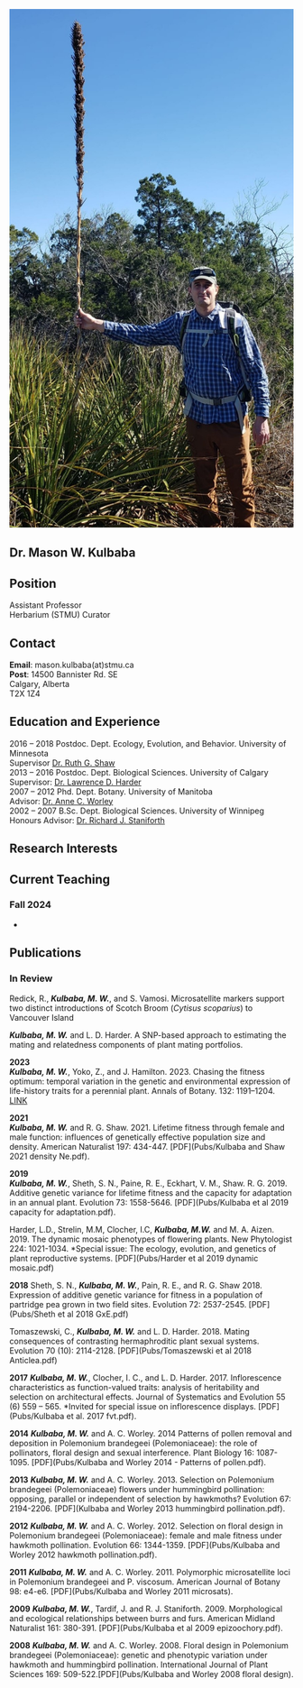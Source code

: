 ![](Photos/Kulbaba_Photo.jpg)

## Dr. Mason W. Kulbaba <br>

## Position
Assistant Professor <br>
Herbarium (STMU) Curator <br>

## Contact
**Email**: mason.kulbaba(at)stmu.ca <br>
**Post**: 14500 Bannister Rd. SE <br>
          Calgary, Alberta <br>
          T2X 1Z4 <br>

## Education and Experience
2016 – 2018          Postdoc. Dept. Ecology, Evolution, and Behavior. University of Minnesota <br>
          Supervisor [Dr. Ruth G. Shaw](https://ruthgshaw.wordpress.com/news-archive/people/) <br>
2013 – 2016	Postdoc. Dept. Biological Sciences. University of Calgary <br>
          Supervisor: [Dr. Lawrence D. Harder](https://profiles.ucalgary.ca/lawrence-harder) <br>
2007 – 2012	Phd. Dept. Botany. University of Manitoba <br>
          Advisor: [Dr. Anne C. Worley](https://sci.umanitoba.ca/biological-sciences/profiles/anneworley/) <br>
2002 – 2007	B.Sc. Dept. Biological Sciences. University of Winnipeg <br>
          Honours Advisor: [Dr. Richard J. Staniforth](https://www.naturemanitoba.ca/news-articles/tribute-richard-staniforth-1946-2022)

## Research Interests

## Current Teaching

### Fall 2024 

* 

## Publications
### In Review
Redick, R., ***Kulbaba, M. W.***, and S. Vamosi. Microsatellite markers support two distinct introductions of Scotch Broom (*Cytisus scoparius*) to Vancouver Island <br>

***Kulbaba, M. W.*** and L. D. Harder. A SNP-based approach to estimating the mating and relatedness components of plant mating portfolios.

**2023** <br>
***Kulbaba, M. W.***, Yoko, Z., and J. Hamilton. 2023. Chasing the fitness optimum: temporal variation in the genetic and environmental expression of life-history traits for a perennial plant. Annals of Botany. 132: 1191–1204. [LINK](https://watermark.silverchair.com/mcad100.pdf?token=AQECAHi208BE49Ooan9kkhW_Ercy7Dm3ZL_9Cf3qfKAc485ysgAAA0wwggNIBgkqhkiG9w0BBwagggM5MIIDNQIBADCCAy4GCSqGSIb3DQEHATAeBglghkgBZQMEAS4wEQQMwoluxsI_A8BlxejPAgEQgIIC_0m_BALVMS-SyDHFIOXKmciJoFaK3ilkXQ4y3tN7NwszGVb0GSkrW2rA5ABUO_w8HQAwMeMAy3Gi5S1APALeygTFbi4iboY1OCoAR6pwL7bI5Mrz_-rlVzeICfuQ0Bvkjaz9T-f8gsexG3_PMRJc59KE--Ha0BGeai7oRYV4Yiu9OGpJBAQPDSNNeG8Cs6sp9rTL7H9kzE1JmXzSlhoV2AoCKH4F82ud8SgWea2p2QWzbhqmMH9ZbN38evEKngSF_GqSr3yePJ7sv514Tx3AbJ_6tTygGcffjolYBe1gtcbsbOI1DfHjCgHk6fXTH2anBvQMg8YJj6g5-jxpvTTQk1nf3sBwLkin8AAhng7ixuZlL5PddsIgv1hvfBmFQ9_QvBFvz8W8RdZtZbnR560buSEJVJsb3fkHm8LAdjqBsNndOB1bbP_qFTsddr7Zxo6aUfzdji0MogVI9dnQLHGufmeD9VUuO2eacNCMQIoecKP8rfVtW_DNo6CoJGEyUDqmcpZi7ShvSC-PiGzl6UERRAH2T081CtB3Ds3GFccxLGPUlpqaFQ4gTd3-NYaZWmzOiTWb-o_ELUYedlv0dnmHUvbeRhjxsJ3v2jLECj-4IBz-2d2iGsVvPO1PmvNv0D1ANdelfcY_bH-K6u1rTrvMbNSzQOYerFfVUKmfi5e6nxFcbaX03QTTNDOu2_74VRclc0EVdfJs-BYV9Igvk_bsv8pCZoa0rl2WehV1LHKqSwEeQ-9cHXVvbeDN52ArDZyPB0NIq1VvTcMtaWrGc8ybMVfrg3TksXVDwylSY_PgPvlBMAq5rigDoUd3KPsWpPepoKa1wo7es82WSsatX8Ty7FgLEyjTlmxcVqvJIL1Lnf6nmh__sJ_SdsMGAcPB_yUZZyhZbnPCV4DSf6ODZSpnEOu771_EOh6ZQaPO3uGYAdIi-lRn4Ckk4ooo1ENW8G_gNhpEoklzWct39UF74FZ3vNwv_c_wllDCQjI20nHDmAahZiQybul662k2ksI20-d6) <br>

**2021** <br>
***Kulbaba, M. W.*** and R. G. Shaw. 2021. Lifetime fitness through female and male function: influences of genetically effective population size and density. American Naturalist 197: 434-447. [PDF](Pubs/Kulbaba and Shaw 2021 density Ne.pdf). <br>

**2019** <br>
***Kulbaba, M. W.***, Sheth, S. N., Paine, R. E., Eckhart, V. M., Shaw. R. G. 2019. Additive genetic variance for lifetime fitness and the capacity for adaptation in an annual plant. Evolution 73: 1558-5646. [PDF](Pubs/Kulbaba et al  2019 capacity for adaptation.pdf). <br>

Harder, L.D., Strelin, M.M, Clocher, I.C, ***Kulbaba, M.W.*** and M. A. Aizen. 2019. The dynamic mosaic phenotypes of flowering plants. New Phytologist 224: 1021-1034. *Special issue: The ecology, evolution, and genetics of plant reproductive systems. [PDF](Pubs/Harder et al 2019 dynamic mosaic.pdf) <br>

**2018**
Sheth, S. N., ***Kulbaba, M. W.***, Pain, R. E., and R. G. Shaw 2018. Expression of additive genetic variance for fitness in a population of partridge pea grown in two field sites. Evolution 72: 2537-2545. [PDF](Pubs/Sheth et al 2018 GxE.pdf) <br>

Tomaszewski, C., ***Kulbaba, M. W.*** and L. D. Harder. 2018. Mating consequences of contrasting hermaphroditic plant sexual systems. Evolution 70 (10): 2114-2128. [PDF](Pubs/Tomaszewski et al 2018  Anticlea.pdf) <br>

**2017**
***Kulbaba, M. W.***, Clocher, I. C., and L. D. Harder. 2017. Inflorescence characteristics as function-valued traits: analysis of heritability and selection on architectural effects. Journal of Systematics and Evolution 55 (6) 559 – 565. *Invited for special issue on inflorescence displays. [PDF](Pubs/Kulbaba et al. 2017 fvt.pdf). <br>

**2014**
***Kulbaba, M. W.*** and A. C. Worley. 2014 Patterns of pollen removal and deposition in Polemonium brandegeei (Polemoniaceae): the role of pollinators, floral design and sexual interference. Plant Biology 16: 1087-1095. [PDF](Pubs/Kulbaba and Worley 2014 - Patterns of pollen.pdf). <br>

**2013**
***Kulbaba, M. W.*** and A. C. Worley. 2013. Selection on Polemonium brandegeei (Polemoniaceae) flowers under hummingbird pollination: opposing, parallel or independent of selection by hawkmoths? Evolution 67: 2194-2206. [PDF](Kulbaba and Worley 2013 hummingbird pollination.pdf). <br>

**2012**
***Kulbaba, M. W.*** and A. C. Worley. 2012. Selection on floral design in Polemonium brandegeei (Polemoniaceae): female and male fitness under hawkmoth pollination. Evolution 66: 1344-1359. [PDF](Pubs/Kulbaba and Worley  2012 hawkmoth pollination.pdf). <br>

**2011**
***Kulbaba, M. W.*** and A. C. Worley. 2011. Polymorphic microsatellite loci in Polemonium brandegeei and P. viscosum. American Journal of Botany 98: e4-e6. [PDF](Pubs/Kulbaba and Worley 2011 microsats). <br>

**2009**
***Kulbaba, M. W.***, Tardif, J. and R. J. Staniforth. 2009. Morphological and ecological relationships between burrs and furs. American Midland Naturalist 161: 380-391. [PDF](Pubs/Kulbaba et al 2009 epizoochory.pdf). <br>

**2008**
***Kulbaba, M. W.*** and A. C. Worley. 2008. Floral design in Polemonium brandegeei (Polemoniaceae): genetic and phenotypic variation under hawkmoth and hummingbird pollination. International Journal of Plant Sciences 169: 509-522.[PDF](Pubs/Kulbaba and Worley  2008  floral design). <br>

